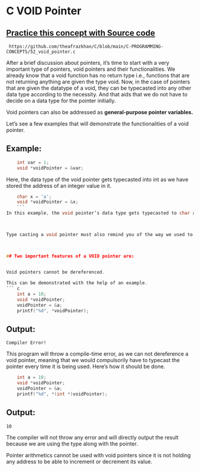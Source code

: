 # C VOID Pointer

## [Practice this concept with Source code ](https://github.com/theafrazkhan/C/blob/main/C-PROGRAMMING-CONCEPTS/52_void_pointer.c)

```
 https://github.com/theafrazkhan/C/blob/main/C-PROGRAMMING-CONCEPTS/52_void_pointer.c
```

After a brief discussion about pointers, it’s time to start with a very important type of pointers, void pointers and their functionalities. We already know that a void function has no return type i.e., functions that are not returning anything are given the type void. Now, in  the case of pointers that are given the datatype of a void, they can be typecasted into any other data type according to the necessity. And that aids that we do not have to decide on a data type for the pointer initially. 

 

Void pointers can also be addressed as **general-purpose pointer variables.** 

 

Let’s see a few examples that will demonstrate the functionalities of a void pointer.

 

## Example:
``` c
    int var = 1;
    void *voidPointer = &var;
```

Here, the data type of the void pointer gets typecasted into int as we have stored the address of an integer value in it.

``` c
    char x = 'a';
    void *voidPointer = &x;
    ```
In this example, the void pointer’s data type gets typecasted to char as we have stored the address of a character value in it. 

 

Type casting a void pointer must also remind you of the way we used to type cast a void pointer returned by the functions malloc() and calloc() while for dynamic memory allocation. There also, the heap returns a void pointer to the memory requested. And we could type cast it to any other data type and that is where a void pointer comes handy.

 

## Two important features of a VOID pointer are:
 

Void pointers cannot be dereferenced. 

This can be demonstrated with the help of an example.
``` c
    int a = 10;
    void *voidPointer;
    voidPointer = &a;
    printf("%d", *voidPointer);
```
## Output:
```
Compiler Error!
```
 
 

This program will throw a compile-time error, as we can not dereference a void pointer, meaning that we would compulsorily have to typecast the pointer every time it is being used. Here’s how it should be done.

``` c
    int a = 10;
    void *voidPointer;
    voidPointer = &a;
    printf("%d", *(int *)voidPointer);

```
## Output:
```
10
 ```

The compiler will not throw any error and will directly output the result because we are using the type along with the pointer. 

 

Pointer arithmetics cannot be used with void pointers since it is not holding any address to be able to increment or decrement its value.

 